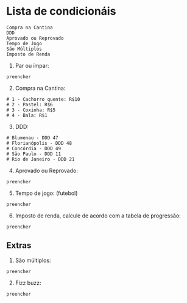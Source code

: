 # Lista de condicionáis

    Compra na Cantina
    DDD
    Aprovado ou Reprovado
    Tempo de Jogo
    São Múltiplos
    Imposto de Renda

1. Par ou ímpar:

```
preencher
```

2. Compra na Cantina:

```
# 1 - Cachorro quente: R$10
# 2 - Pastel: R$6
# 3 - Coxinha: R$5
# 4 - Bala: R$1
```

3. DDD:

```
# Blumenau - DDD 47
# Florianópolis - DDD 48
# Concórdia - DDD 49
# São Paulo - DDD 11
# Rio de Janeiro - DDD 21
```

4. Aprovado ou Reprovado:

```
preencher
```

5. Tempo de jogo: (futebol)

```
preencher
```

6. Imposto de renda, calcule de acordo com a tabela de progressão:

```
preencher
```

## Extras

1. São múltiplos:

```
preencher
```


2. Fizz buzz:
```
preencher
```